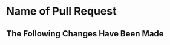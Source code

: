 # Name of Pull Request

<!--

To save us all time, make sure to do the following before submitting a PR

1. Fork [the repository](https://github.com/juxttech/bundle-lambda) and create your branch from `master`.
2. Run `yarn install` in the repository root.
3. If you've fixed a bug or added code that should be tested, add tests!
4. Ensure the test suite passes (`yarn test`). Tip: `yarn run test:local` shows you your results and coverage in the console
5. Make sure the total test coverage is AT LEAST 90%
6. Include both positive and negative test cases

-->

## The Following Changes Have Been Made

<!-- Use a bulleted list to show exactly what you've done, include an image if needed -->
